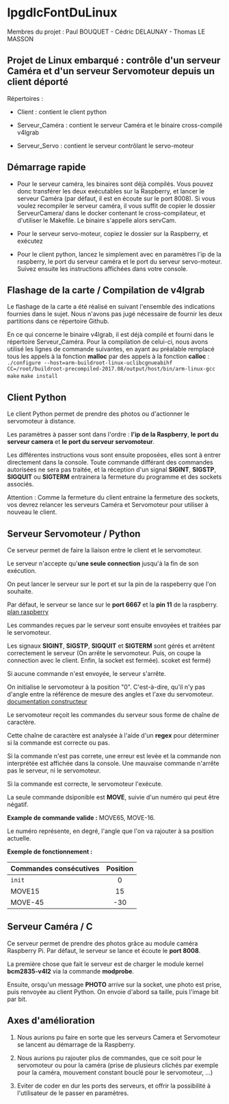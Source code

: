 # **lpgdlcFontDuLinux**

Membres du projet : Paul BOUQUET - Cédric DELAUNAY - Thomas LE MASSON

## **Projet de Linux embarqué : contrôle d'un serveur Caméra et d'un serveur Servomoteur depuis un client déporté**

Répertoires :

- Client : contient le client python

- Serveur_Caméra : contient le serveur Caméra et le binaire cross-compilé v4lgrab

- Serveur_Servo  : contient le serveur contrôlant le servo-moteur

## **Démarrage rapide**

- Pour le serveur caméra, les binaires sont déjà compilés. Vous pouvez donc transférer les deux
  exécutables sur la Raspberry, et lancer le serveur Caméra (par défaut, il est en écoute sur le
  port 8008). Si vous voulez recompiler le serveur caméra, il vous suffit de copier le dossier
  ServeurCamera/ dans le docker contenant le cross-compilateur, et d'utiliser le Makefile. Le binaire s'appelle alors servCam.

- Pour le serveur servo-moteur, copiez le dossier sur la Raspberry, et exécutez

- Pour le client python, lancez le simplement avec en paramètres l'ip de la raspberry, le port du
  serveur caméra et le port du serveur servo-moteur. Suivez ensuite les instructions affichées dans
  votre console.

## **Flashage de la carte / Compilation de v4lgrab**

Le flashage de la carte a été réalisé en suivant l'ensemble des indications fournies dans le sujet. Nous n'avons pas jugé nécessaire de fournir les deux partitions dans ce répertoire Github.

En ce qui concerne le binaire v4lgrab, il est déjà compilé et fourni dans le répertoire Serveur_Caméra. Pour la compilation de celui-ci, nous avons utilisé les lignes de commande suivantes, en ayant au préalable remplacé tous les appels à la fonction **malloc** par des appels à la fonction **calloc** :
```./configure --host=arm-buildroot-linux-uclibcgnueabihf CC=/root/buildroot-precompiled-2017.08/output/host/bin/arm-linux-gcc```
```make```
```make install```

## **Client Python**

Le client Python permet de prendre des photos ou d'actionner le servomoteur à distance. 

Les paramètres à passer sont dans l'ordre : **l'ip de la Raspberry**, **le port du serveur camera** et **le port du serveur servomoteur**.

Les différentes instructions vous sont ensuite proposées, elles sont à entrer directement dans la console. Toute commande différant des commandes autorisées ne sera pas traitée, et la réception d'un signal **SIGINT**, **SIGSTP**, **SIGQUIT** ou **SIGTERM** entrainera la fermeture du programme et des sockets associés.

Attention : Comme la fermeture du client entraine la fermeture des sockets, vos devrez relancer les serveurs Caméra et Servomoteur pour utiliser à nouveau le client.

## **Serveur Servomoteur / Python**

Ce serveur permet de faire la liaison entre le client et le servomoteur.

Le serveur n'accepte qu'**une seule connection** jusqu'à la fin de son exécution.

On peut lancer le serveur sur le port et sur la pin de la raspeberry que l'on souhaite.

Par défaut, le serveur se lance sur le **port 6667** et la **pin 11** de la raspberry. [plan
raspberry](schema_raspeberryPI3)

Les commandes reçues par le serveur sont ensuite envoyées et traitées par le servomoteur.

Les signaux **SIGINT**, **SIGSTP**, **SIGQUIT** et **SIGTERM** sont gérés et arrêtent correctement
le serveur (On arrête le servomoteur. Puis, on coupe la connection avec le client. Enfin, la socket
est fermée). scoket est fermé)

Si aucune commande n'est envoyée, le serveur s'arrête.

On initialise le servomoteur à la position "0". C'est-à-dire, qu'il n'y pas d'angle entre la
référence de mesure des angles et l'axe du servomoteur. [documentation
constructeur](documentation_MicroServoSG90)

Le servomoteur reçoit les commandes du serveur sous forme de chaîne de caractère.

Cette chaîne de caractère est analysée à l'aide d'un **regex** pour déterminer si la commande est
correcte ou pas.

Si la commande n'est pas correte, une erreur est levée et la commande non interprétée est affichée
dans la console. Une mauvaise commande n'arrête pas le serveur, ni le servomoteur.

Si la commande est correcte, le servomoteur l'exécute.

La seule commande dsiponible est **MOVE**, suivie d'un numéro qui peut être négatif.

**Example de commande valide :** MOVE65, MOVE-16.

Le numéro représente, en degré, l'angle que l'on va rajouter à sa position actuelle.

**Exemple de fonctionnement :**

| Commandes consécutives | Position |
| ---------------------- | :------: |
| ```init```             |    0     |
| MOVE15                 |    15    |
| MOVE-45                |   -30    |

## **Serveur Caméra / C**

Ce serveur permet de prendre des photos grâce au module caméra Raspberry Pi. Par défaut, le serveur se lance et écoute le **port 8008**.

La première chose que fait le serveur est de charger le module kernel **bcm2835-v4l2** via la commande **modprobe**.

Ensuite, orsqu'un message **PHOTO** arrive sur la socket, une photo est prise, puis renvoyée au client Python. On envoie d'abord sa taille, puis l'image bit par bit.

## **Axes d'amélioration**

1. Nous aurions pu faire en sorte que les serveurs Camera et Servomoteur se lancent au démarrage de la Raspberry.

2. Nous aurions pu rajouter plus de commandes, que ce soit pour le servomoteur ou pour la caméra (prise de plusieurs clichés par exemple pour la caméra, mouvement constant bouclé pour le servomoteur, ...)

3. Eviter de coder en dur les ports des serveurs, et offrir la possibilité à l'utilisateur de le passer en paramètres.

[schema_raspeberryPI3]:
https://docs.microsoft.com/en-us/windows/iot-core/media/pinmappingsrpi/rp2_pinout.png

[documentation_MicroServoSG90]:
http://www.ee.ic.ac.uk/pcheung/teaching/de1_ee/stores/sg90_datasheet.pdf

